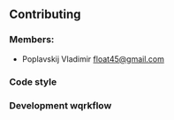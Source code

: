 ## Contributing

### Members: 
- Poplavskij Vladimir <float45@gmail.com>

### Code style 

### Development wqrkflow


